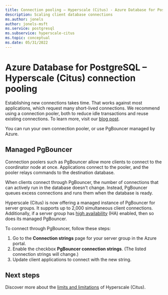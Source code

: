 ```yaml
---
title: Connection pooling – Hyperscale (Citus) - Azure Database for PostgreSQL
description: Scaling client database connections
ms.author: jonels
author: jonels-msft
ms.service: postgresql
ms.subservice: hyperscale-citus
ms.topic: conceptual
ms.date: 05/31/2022
---
```


# Azure Database for PostgreSQL – Hyperscale (Citus) connection pooling

Establishing new connections takes time. That works against most applications,
which request many short-lived connections. We recommend using a connection
pooler, both to reduce idle transactions and reuse existing connections. To
learn more, visit our [blog
post](https://techcommunity.microsoft.com/t5/azure-database-for-postgresql/not-all-postgres-connection-pooling-is-equal/ba-p/825717).

You can run your own connection pooler, or use PgBouncer managed by Azure.

## Managed PgBouncer

Connection poolers such as PgBouncer allow more clients to connect to the
coordinator node at once. Applications connect to the pooler, and the pooler
relays commands to the destination database.

When clients connect through PgBouncer, the number of connections that can
actively run in the database doesn't change. Instead, PgBouncer queues excess
connections and runs them when the database is ready.

Hyperscale (Citus) is now offering a managed instance of PgBouncer for server
groups. It supports up to 2,000 simultaneous client connections. Additionally,
if a server group has [high availability](concepts-high-availability.md) (HA)
enabled, then so does its managed PgBouncer.

To connect through PgBouncer, follow these steps:

1. Go to the **Connection strings** page for your server group in the Azure
   portal.
2. Enable the checkbox **PgBouncer connection strings**. (The listed connection
   strings will change.)
3. Update client applications to connect with the new string.

## Next steps

Discover more about the [limits and limitations](reference-limits.md)
of Hyperscale (Citus).
